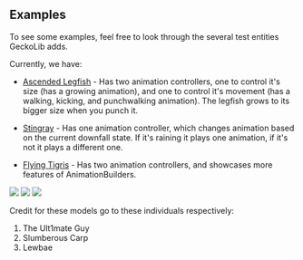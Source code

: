 ## Examples
To see some examples, feel free to look through the several test entities GeckoLib adds.

Currently, we have:

* [Ascended Legfish](https://github.com/bernie-g/geckolib/blob/master/src/main/java/software/bernie/geckolib/example/entity/AscendedLegfishEntity.java) - Has two animation controllers, one to control it's size (has a growing animation), and one to control it's movement (has a walking, kicking, and punchwalking animation). The legfish grows to its bigger size when you punch it.

* [Stingray](https://github.com/bernie-g/geckolib/blob/master/src/main/java/software/bernie/geckolib/example/entity/StingrayTestEntity.java) - Has one animation controller, which changes animation based on the current downfall state. If it's raining it plays one animation, if it's not it plays a different one.

* [Flying Tigris](https://github.com/bernie-g/geckolib/blob/master/src/main/java/software/bernie/geckolib/example/entity/TigrisEntity.java) - Has two animation controllers, and showcases more features of AnimationBuilders.

![](https://i.softwarelocker.net/QBA9sN.png)
![](https://i.softwarelocker.net/TNvYmu.png)
![](https://i.softwarelocker.net/YtpQYr.png)

Credit for these models go to these individuals respectively:

1. The Ult1mate Guy
2. Slumberous Carp
3. Lewbae

